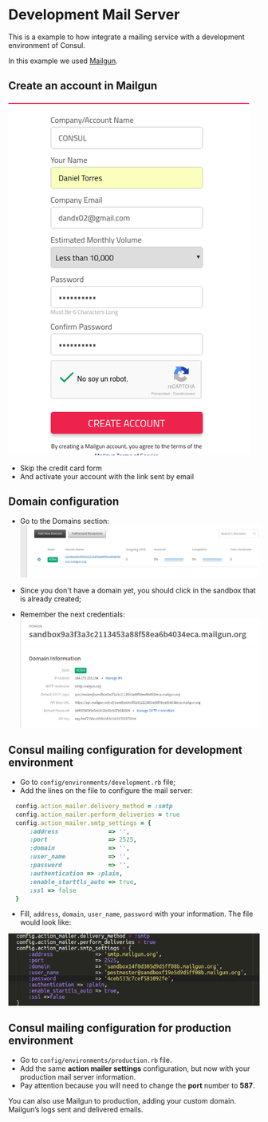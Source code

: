 # Development Mail Server

This is a example to how integrate a mailing service with a development environment of Consul.

In this example we used [Mailgun](https://www.mailgun.com/).

## Create an account in Mailgun

![Creating an account in Mailgun](../../img/mailserver/mailgun-create-account.png)

* Skip the credit card form
* And activate your account with the link sent by email


## Domain configuration
* Go to the Domains section:
![Mailgun domain section](../../img/mailserver/mailgun-domains.png)

* Since you don't have a domain yet, you should click in the sandbox that is already created;
* Remember the next credentials:
![Mailgun sandbox](../../img/mailserver/mailgun-sandbox.png)

## Consul mailing configuration for development environment
* Go to `config/environments/development.rb` file;
* Add the lines on the file to configure the mail server:

``` ruby
  config.action_mailer.delivery_method = :smtp
  config.action_mailer.perform_deliveries = true
  config.action_mailer.smtp_settings = {
      :address              => '',
      :port                 => 2525,
      :domain               => '',
      :user_name            => '',
      :password             => '',
      :authentication => :plain,
      :enable_starttls_auto => true,
      :ssl => false
  }
```
* Fill, `address`, `domain`, `user_name`, `password` with your information. The file would look like:

![development.rb file](../../img/mailserver/development.rb.png)

## Consul mailing configuration for production environment

* Go to `config/environments/production.rb` file.
* Add the same **action mailer settings** configuration, but now with your production mail server information.
* Pay attention because you will need to change the **port** number to **587**.

You can also use Mailgun to production, adding your custom domain. Mailgun’s logs sent and delivered emails.
